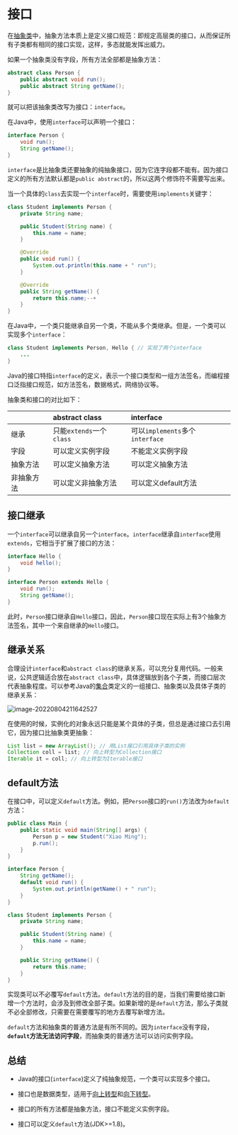 # 接口

在[抽象类](abstract.md)中，抽象方法本质上是定义接口规范：即规定高层类的接口，从而保证所有子类都有相同的接口实现，这样，多态就能发挥出威力。

如果一个抽象类没有字段，所有方法全部都是抽象方法：

```java
abstract class Person {
    public abstract void run();
    public abstract String getName();
}
```

就可以把该抽象类改写为接口：`interface`。

在Java中，使用`interface`可以声明一个接口：

```java
interface Person {
    void run();
    String getName();
}
```

`interface`是比抽象类还要抽象的纯抽象接口，因为它连字段都不能有。因为接口定义的所有方法默认都是`public abstract`的，所以这两个修饰符不需要写出来。

当一个具体的`class`去实现一个`interface`时，需要使用`implements`关键字：

```java
class Student implements Person {
    private String name;

    public Student(String name) {
        this.name = name;
    }

    @Override
    public void run() {
        System.out.println(this.name + " run");
    }

    @Override
    public String getName() {
        return this.name;--+
    }
}
```

在Java中，一个类只能继承自另一个类，不能从多个类继承。但是，一个类可以实现多个`interface`：

```java
class Student implements Person, Hello { // 实现了两个interface
    ...
}
```

Java的接口特指`interface`的定义，表示一个接口类型和一组方法签名，而编程接口泛指接口规范，如方法签名，数据格式，网络协议等。

抽象类和接口的对比如下：

|            | abstract class           | interface                       |
| :--------- | :----------------------- | :------------------------------ |
| 继承       | 只能`extends`一个`class` | 可以`implements`多个`interface` |
| 字段       | 可以定义实例字段         | 不能定义实例字段                |
| 抽象方法   | 可以定义抽象方法         | 可以定义抽象方法                |
| 非抽象方法 | 可以定义非抽象方法       | 可以定义default方法             |

## 接口继承

一个`interface`可以继承自另一个`interface`。`interface`继承自`interface`使用`extends`，它相当于扩展了接口的方法：

```java
interface Hello {
    void hello();
}

interface Person extends Hello {
    void run();
    String getName();
}
```

此时，`Person`接口继承自`Hello`接口，因此，`Person`接口现在实际上有3个抽象方法签名，其中一个来自继承的`Hello`接口。

## 继承关系

合理设计`interface`和`abstract class`的继承关系，可以充分复用代码。一般来说，公共逻辑适合放在`abstract class`中，具体逻辑放到各个子类，而接口层次代表抽象程度。可以参考Java的[集合]()类定义的一组接口、抽象类以及具体子类的继承关系：

![image-20220804211642527](https://cdn.jsdelivr.net/gh/letengzz/Two-C@main/img/Java/202208042116590.png)

在使用的时候，实例化的对象永远只能是某个具体的子类，但总是通过接口去引用它，因为接口比抽象类更抽象：

```java
List list = new ArrayList(); // 用List接口引用具体子类的实例
Collection coll = list; // 向上转型为Collection接口
Iterable it = coll; // 向上转型为Iterable接口
```

## default方法

在接口中，可以定义`default`方法。例如，把`Person`接口的`run()`方法改为`default`方法：

```java
public class Main {
    public static void main(String[] args) {
        Person p = new Student("Xiao Ming");
        p.run();
    }
}

interface Person {
    String getName();
    default void run() {
        System.out.println(getName() + " run");
    }
}

class Student implements Person {
    private String name;

    public Student(String name) {
        this.name = name;
    }

    public String getName() {
        return this.name;
    }
}
```

实现类可以不必覆写`default`方法。`default`方法的目的是，当我们需要给接口新增一个方法时，会涉及到修改全部子类。如果新增的是`default`方法，那么子类就不必全部修改，只需要在需要覆写的地方去覆写新增方法。

`default`方法和抽象类的普通方法是有所不同的。因为`interface`没有字段，**`default`方法无法访问字段**，而抽象类的普通方法可以访问实例字段。

## 总结

- Java的接口(`interface`)定义了纯抽象规范，一个类可以实现多个接口。


- 接口也是数据类型，适用于[向上转型](extends.md#向上转型)和[向下转型](extends.md#向下转型)。


- 接口的所有方法都是抽象方法，接口不能定义实例字段。


- 接口可以定义`default`方法(JDK>=1.8)。